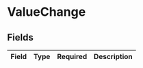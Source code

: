 # ValueChange


## Fields

| Field       | Type        | Required    | Description |
| ----------- | ----------- | ----------- | ----------- |